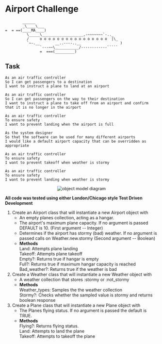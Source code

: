 Airport Challenge
=================

```
        ______
        _\____\___
=  = ==(____MA____)
          \_____\___________________,-~~~~~~~`-.._
          /     o o o o o o o o o o o o o o o o  |\_
          `~-.__       __..----..__                  )
                `---~~\___________/------------`````
                =  ===(_________)

```


Task
-----

```
As an air traffic controller 
So I can get passengers to a destination 
I want to instruct a plane to land at an airport

As an air traffic controller 
So I can get passengers on the way to their destination 
I want to instruct a plane to take off from an airport and confirm that it is no longer in the airport

As an air traffic controller 
To ensure safety 
I want to prevent landing when the airport is full 

As the system designer
So that the software can be used for many different airports
I would like a default airport capacity that can be overridden as appropriate

As an air traffic controller 
To ensure safety 
I want to prevent takeoff when weather is stormy 

As an air traffic controller 
To ensure safety 
I want to prevent landing when weather is stormy 
```
<p style="text-align:center">
<img src="https://i.gyazo.com/dbfcc22efac6400b2bc39543377501e4.png" alt="object model diagram">

**All code was tested using either London/Chicago style Test Driven Development**

<ol>

<li> Create an Airport class that will instantiate a new Airport object with 
    <ul>
        <li>An empty planes collection, acting as a hangar.</li>
        <li> The airport's maximum plane capacity. If no argument is passed DEFAULT is 10. (First argument -- Integer) </li>
        <li> Determines if the airport has stormy (bad) weather. If no argument is passed calls on Weather.new.stormy (Second argument -- Boolean)</li>
        <li>
            <b>Methods</b> 
            <br>Land: Attempts plane landing 
            <br>Takeoff: Attempts plane takeoff 
            <br>Empty?: Returns true if hangar is empty
            <br> Full?: Returns true if maximum hangar capacity is reached
            <br>Bad_weather?: Returns true if the weather is bad 
        </li>
    </ul>  
</li>
<li> Create a Weather class that will instantiate a new Weather object with 
    <ul>
        <li>A weather collection that stores :stormy or :not_stormy</li>
        <li><b>Methods</b> 
        <br>Weather_types: Samples the the weather collection
        <br>Stormy?: Checks whether the sampled value is stormy and returns boolean response </li>
    </ul>
</li>
<li> Create a Plane class that will instantiate a new Plane object with
    <ul>
        <li>The Planes flying status. If no argument is passed the default is TRUE.</li>
        <li>
            <b>Methods</b>
            <br>Flying?: Returns flying status.
            <br>Land: Attempts to land the plane
            <br>Takeoff: Attempts to takeoff the plane
        </li>
    </ul>
</li>
</ol>

